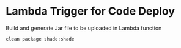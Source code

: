 # Lambda Trigger for Code Deploy

Build and generate Jar file to be uploaded in Lambda function

```sh
clean package shade:shade
```
